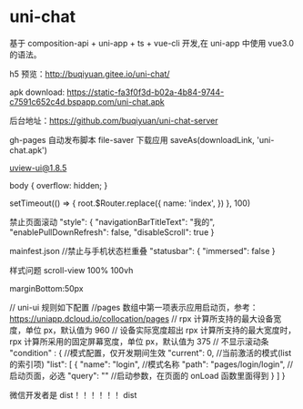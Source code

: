 # uni-chat

基于 composition-api + uni-app + ts + vue-cli 开发,在 uni-app 中使用 vue3.0 的语法。

h5 预览：http://buqiyuan.gitee.io/uni-chat/

apk download: https://static-fa3f0f3d-b02a-4b84-9744-c7591c652c4d.bspapp.com/uni-chat.apk

后台地址：https://github.com/buqiyuan/uni-chat-server

gh-pages 自动发布脚本
file-saver 下载应用 saveAs(downloadLink, 'uni-chat.apk')

uview-ui@1.8.5

body {
overflow: hidden;
}

setTimeout(() => {
root.$Router.replace({
name: 'index',
})
}, 100)

禁止页面滚动
"style": {
"navigationBarTitleText": "我的",
"enablePullDownRefresh": false,
"disableScroll": true
}

mainfest.json
    //禁止与手机状态栏重叠
    "statusbar": {
      "immersed": false
    }

样式问题
scroll-view 100% 100vh

marginBottom:50px

// uni-ui 规则如下配置
//pages 数组中第一项表示应用启动页，参考：https://uniapp.dcloud.io/collocation/pages
// rpx 计算所支持的最大设备宽度，单位 px，默认值为 960
// 设备实际宽度超出 rpx 计算所支持的最大宽度时，rpx 计算所采用的固定屏幕宽度，单位 px，默认值为 375
// 不显示滚动条
"condition" : { //模式配置，仅开发期间生效
"current": 0, //当前激活的模式(list 的索引项)
"list": [
{
"name": "login", //模式名称
"path": "pages/login/login", //启动页面，必选
"query": "" //启动参数，在页面的 onLoad 函数里面得到
}
]
}

微信开发者是 dist！！！！！！
dist

